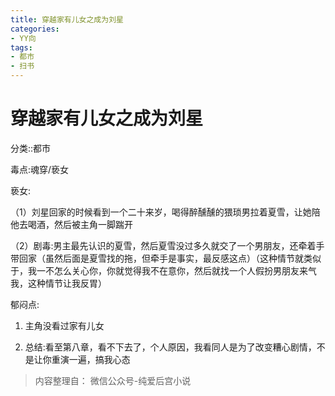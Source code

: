 ```yaml
---
title: 穿越家有儿女之成为刘星
categories:
- YY向
tags:
- 都市
- 扫书
---
```

# 穿越家有儿女之成为刘星
分类::都市

毒点:魂穿/亵女

亵女:

（1）刘星回家的时候看到一个二十来岁，喝得醉醺醺的猥琐男拉着夏雪，让她陪他去喝酒，然后被主角一脚踹开

（2）剧毒:男主最先认识的夏雪，然后夏雪没过多久就交了一个男朋友，还牵着手带回家（虽然后面是夏雪找的拖，但牵手是事实，最反感这点）（这种情节就类似于，我一不怎么关心你，你就觉得我不在意你，然后就找一个人假扮男朋友来气我，这种情节让我反胃）

郁闷点:

1.  主角没看过家有儿女

2.  总结:看至第八章，看不下去了，个人原因，我看同人是为了改变糟心剧情，不是让你重演一遍，搞我心态


> 内容整理自： 微信公众号-纯爱后宫小说